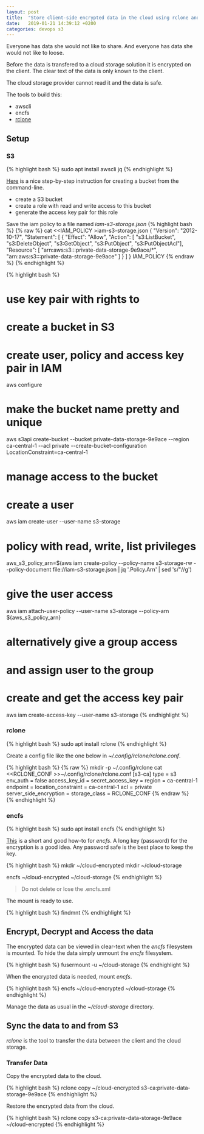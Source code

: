 ```yaml
---
layout: post
title:  "Store client-side encrypted data in the cloud using rclone and encfs"
date:   2019-01-21 14:39:12 +0200
categories: devops s3
---
```


Everyone has data she would not like to share.
And everyone has data she would not like to loose.

Before the data is transfered to a cloud storage solution it is encrypted on the client.
The clear text of the data is only known to the client.

The cloud storage provider cannot read it and the data is safe.

The tools to build this:

* awscli
* encfs
* [rclone][rclone-home]


## Setup

### S3

{% highlight bash %}
sudo apt install awscli jq
{% endhighlight %}

[Here][s3-create-bucket] is a nice step-by-step instruction for creating a bucket from the command-line.

* create a S3 bucket
* create a role with read and write access to this bucket
* generate the access key pair for this role

Save the iam policy to a file named _iam-s3-storage.json_
{% highlight bash %}
{% raw %}
cat <<IAM_POLICY >iam-s3-storage.json 
{
  "Version": "2012-10-17",
  "Statement": [
    {
      "Effect": "Allow",
      "Action": [
        "s3:ListBucket",
        "s3:DeleteObject",
        "s3:GetObject",
        "s3:PutObject",
        "s3:PutObjectAcl"],
      "Resource": [
        "arn:aws:s3:::private-data-storage-9e9ace/*",
        "arn:aws:s3:::private-data-storage-9e9ace"
      ]
    }
  ]
}
IAM_POLICY
{% endraw %}
{% endhighlight %}

{% highlight bash %}
# use key pair with rights to
#  create a bucket in S3
#  create user, policy and access key pair in IAM
aws configure

# make the bucket name pretty and unique
aws s3api create-bucket --bucket private-data-storage-9e9ace --region ca-central-1 --acl private --create-bucket-configuration LocationConstraint=ca-central-1

# manage access to the bucket
# create a user
aws iam create-user --user-name s3-storage

# policy with read, write, list privileges
aws_s3_policy_arn=$(aws iam create-policy --policy-name s3-storage-rw --policy-document file://iam-s3-storage.json | jq '.Policy.Arn' | sed 's/"//g')

# give the user access
aws iam attach-user-policy --user-name s3-storage --policy-arn ${aws_s3_policy_arn}
# alternatively give a group access
# and assign user to the group

# create and get the access key pair
aws iam create-access-key --user-name s3-storage
{% endhighlight %}

### rclone

{% highlight bash %}
sudo apt install rclone
{% endhighlight %}

Create a config file like the one below in _~/.config/rclone/rclone.conf_.

{% highlight bash %}
{% raw %}
mkdir -p ~/.config/rclone
cat <<RCLONE_CONF >>~/.config/rclone/rclone.conf
[s3-ca]
type = s3
env_auth = false
access_key_id = <replace-me-with-your-access-key>
secret_access_key = <replace-me-with-your-secret-key>
region = ca-central-1
endpoint = 
location_constraint = ca-central-1
acl = private
server_side_encryption = 
storage_class = 
RCLONE_CONF
{% endraw %}
{% endhighlight %}

### encfs

{% highlight bash %}
sudo apt install encfs
{% endhighlight %}

[This][encfs-step-by-step] is a short and good how-to for _encfs_.
A long key (password) for the encryption is a good idea.
Any password safe is the best place to keep the key.

{% highlight bash %}
mkdir ~/cloud-encrypted
mkdir ~/cloud-storage

encfs ~/cloud-encrypted ~/cloud-storage
{% endhighlight %}

> Do not delete or lose the .encfs.xml

The mount is ready to use.

{% highlight bash %}
findmnt
{% endhighlight %}

## Encrypt, Decrypt and Access the data

The encrypted data can be viewed in clear-text when the _encfs_ filesystem is mounted.
To hide the data simply unmount the _encfs_ filesystem.

{% highlight bash %}
fusermount -u ~/cloud-storage
{% endhighlight %}

When the encrypted data is needed, mount _encfs_.

{% highlight bash %}
encfs ~/cloud-encrypted ~/cloud-storage
{% endhighlight %}

Manage the data as usual in the _~/cloud-storage_ directory.


## Sync the data to and from S3

_rclone_ is the tool to transfer the data between the client and the cloud storage.

### Transfer Data

Copy the encrypted data to the cloud.

{% highlight bash %}
rclone copy ~/cloud-encrypted s3-ca:private-data-storage-9e9ace
{% endhighlight %}

Restore the encrypted data from the cloud.

{% highlight bash %}
rclone copy s3-ca:private-data-storage-9e9ace ~/cloud-encrypted
{% endhighlight %}


[s3-create-bucket]: http://notes.webutvikling.org/add-s3-bucket-using-awscli-example/
[rclone-home]: https://rclone.org/
[encfs-step-by-step]: https://www.howtogeek.com/121737/how-to-encrypt-cloud-storage-on-linux-and-windows-with-encfs/
